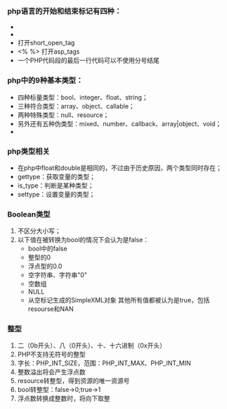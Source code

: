 ### php语言的开始和结束标记有四种：
- <?php ?>
- <script language="php"></script>
- <? ?>   打开short_open_tag
- <% %>  打开asp_tags
- 一个PHP代码段的最后一行代码可以不使用分号结尾

### php中的9种基本类型：
- 四种标量类型：bool、integer、float、string；
- 三种符合类型：array、object、callable；
- 两种特殊类型：null、resource；
- 另外还有五种伪类型：mixed、number、callback、array|object、void；
- 
### php类型相关
- 在php中float和double是相同的，不过由于历史原因，两个类型同时存在；
- gettype：获取变量的类型；
- is_type：判断是某种类型；
- settype：设置变量的类型；

### Boolean类型
1. 不区分大小写；
2. 以下值在被转换为bool的情况下会认为是false：
	- bool中的false
	- 整型的0
	- 浮点型的0.0
	- 空字符串、字符串"0"
	- 空数组
	- NULL
	- 从空标记生成的SimpleXML对象
	其他所有值都被认为是true，包括resourse和NAN

### 整型
1. 二（0b开头）、八（0开头）、十、十六进制（0x开头）
2. PHP不支持无符号的整型
3. 字长：PHP_INT_SIZE，范围：PHP_INT_MAX、PHP_INT_MIN
4. 整数溢出将会产生浮点数
5. resource转整型，得到资源的唯一资源号
6. bool转整型：false->0;true->1
7. 浮点数转换成整数时，将向下取整